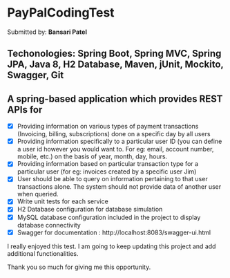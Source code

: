 # PayPalCodingTest

Submitted by: **Bansari Patel**

## Techonologies: Spring Boot, Spring MVC, Spring JPA, Java 8, H2 Database, Maven, jUnit, Mockito, Swagger, Git


## A spring-based application which provides REST APIs for ##


- [x] Providing information on various types of payment transactions (Invoicing, billing, subscriptions) done on a specific day by all users 
- [x] Providing information specifically to a particular user ID (you can define a user id however you would want to. For eg: email, account number, mobile, etc.) on the basis of year, month, day, hours. 
- [x] Providing information based on particular transaction type for a particular user (for eg: invoices created by a specific user Jim) 
- [x] User should be able to query on information pertaining to that user transactions alone. The system should not provide data of another user when queried.
- [x] Write unit tests for each service
- [x] H2 Database configuration for database simulation
- [x] MySQL database configuration included in the project to display database connectivity
- [x] Swagger for documentation : http://localhost:8083/swagger-ui.html

I really enjoyed this test. I am going to keep updating this project and add additional functionalities. 

Thank you so much for giving me this opportunity.
